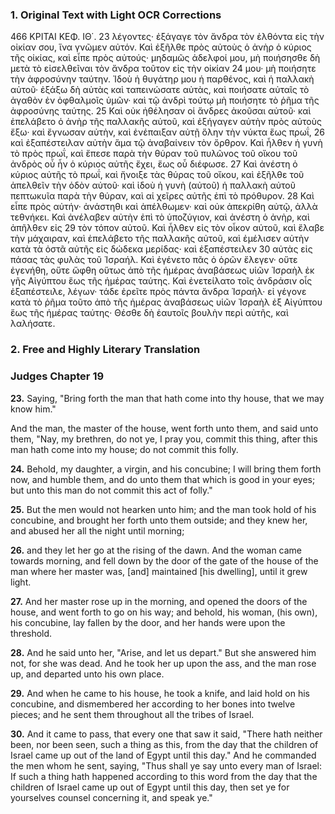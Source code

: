 ### 1. Original Text with Light OCR Corrections

466 ΚΡΙΤΑΙ ΚΕΦ. ΙΘ΄.
23 λέγοντες· ἐξάγαγε τὸν ἄνδρα τὸν ἐλθόντα εἰς τὴν οἰκίαν σου, ἵνα
γνῶμεν αὐτόν. Καὶ ἐξῆλθε πρὸς αὐτοὺς ὁ ἀνὴρ ὁ κύριος τῆς οἰκίας,
καὶ εἶπε πρὸς αὐτούς· μηδαμῶς ἀδελφοί μου, μὴ ποιήσησθε δὴ
μετὰ τὸ εἰσελθεῖναι τὸν ἄνδρα τοῦτον εἰς τὴν οἰκίαν 24 μου· μὴ
ποιήσητε τὴν ἀφροσύνην ταύτην. Ἰδοὺ ἡ θυγάτηρ μου ἡ παρθένος,
καὶ ἡ παλλακὴ αὐτοῦ· ἐξάξω δὴ αὐτὰς καὶ ταπεινώσατε αὐτὰς, καὶ
ποιήσατε αὐταῖς τὸ ἀγαθὸν ἐν ὀφθαλμοῖς ὑμῶν· καὶ τῷ ἀνδρὶ
τούτῳ μὴ ποιήσητε τὸ ῥῆμα τῆς ἀφροσύνης ταύτης. 25 Καὶ οὐκ
ἠθέλησαν οἱ ἄνδρες ἀκοῦσαι αὐτοῦ· καὶ ἐπελάβετο ὁ ἀνὴρ τῆς
παλλακῆς αὐτοῦ, καὶ ἐξήγαγεν αὐτὴν πρὸς αὐτοὺς ἔξω· καὶ ἔγνωσαν
αὐτὴν, καὶ ἐνέπαιξαν αὐτῇ ὅλην τὴν νύκτα ἕως πρωΐ, 26 καὶ
ἐξαπέστειλαν αὐτὴν ἅμα τῷ ἀναβαίνειν τὸν ὄρθρον. Καὶ ἦλθεν ἡ
γυνὴ τὸ πρὸς πρωΐ, καὶ ἔπεσε παρὰ τὴν θύραν τοῦ πυλῶνος τοῦ
οἴκου τοῦ ἀνδρὸς οὗ ἦν ὁ κύριος αὐτῆς ἔχει, ἕως οὗ διέφωσε. 27 Καὶ
ἀνέστη ὁ κύριος αὐτῆς τὸ πρωΐ, καὶ ἤνοιξε τὰς θύρας τοῦ οἴκου, καὶ
ἐξῆλθε τοῦ ἀπελθεῖν τὴν ὁδὸν αὐτοῦ· καὶ ἰδοὺ ἡ γυνὴ (αὐτοῦ) ἡ
παλλακὴ αὐτοῦ πεπτωκυῖα παρὰ τὴν θύραν, καὶ αἱ χεῖρες αὐτῆς ἐπὶ
τὸ πρόθυρον. 28 Καὶ εἶπε πρὸς αὐτήν· ἀνάστηθι καὶ ἀπέλθωμεν· καὶ
οὐκ ἀπεκρίθη αὐτῷ, ἀλλὰ τεθνήκει. Καὶ ἀνέλαβεν αὐτὴν ἐπὶ τὸ
ὑποζύγιον, καὶ ἀνέστη ὁ ἀνὴρ, καὶ ἀπῆλθεν εἰς 29 τὸν τόπον αὐτοῦ.
Καὶ ἦλθεν εἰς τὸν οἶκον αὐτοῦ, καὶ ἔλαβε τὴν μάχαιραν, καὶ
ἐπελάβετο τῆς παλλακῆς αὐτοῦ, καὶ ἐμέλισεν αὐτὴν κατὰ τὰ ὀστᾶ
αὐτῆς εἰς δώδεκα μερίδας· καὶ ἐξαπέστειλεν 30 αὐτὰς εἰς πάσας τὰς
φυλὰς τοῦ Ἰσραήλ. Καὶ ἐγένετο πᾶς ὁ ὁρῶν ἔλεγεν· οὔτε ἐγενήθη,
οὔτε ὤφθη οὕτως ἀπὸ τῆς ἡμέρας ἀναβάσεως υἱῶν Ἰσραὴλ ἐκ γῆς
Αἰγύπτου ἕως τῆς ἡμέρας ταύτης. Καὶ ἐνετείλατο τοῖς ἀνδράσιν οἷς
ἐξαπέστειλε, λέγων· τάδε ἐρεῖτε πρὸς πάντα ἄνδρα Ἰσραήλ· εἰ
γέγονε κατὰ τὸ ῥῆμα τοῦτο ἀπὸ τῆς ἡμέρας ἀναβάσεως υἱῶν Ἰσραὴλ
ἐξ Αἰγύπτου ἕως τῆς ἡμέρας ταύτης· Θέσθε δὴ ἑαυτοῖς βουλὴν περὶ
αὐτῆς, καὶ λαλήσατε.

### 2. Free and Highly Literary Translation

### Judges Chapter 19

**23.** Saying, "Bring forth the man that hath come into thy house, that we may know him."

And the man, the master of the house, went forth unto them, and said unto them, "Nay, my brethren, do not ye, I pray you, commit this thing, after this man hath come into my house; do not commit this folly.

**24.** Behold, my daughter, a virgin, and his concubine; I will bring them forth now, and humble them, and do unto them that which is good in your eyes; but unto this man do not commit this act of folly."

**25.** But the men would not hearken unto him; and the man took hold of his concubine, and brought her forth unto them outside; and they knew her, and abused her all the night until morning;

**26.** and they let her go at the rising of the dawn. And the woman came towards morning, and fell down by the door of the gate of the house of the man where her master was, [and] maintained [his dwelling], until it grew light.

**27.** And her master rose up in the morning, and opened the doors of the house, and went forth to go on his way; and behold, his woman, (his own), his concubine, lay fallen by the door, and her hands were upon the threshold.

**28.** And he said unto her, "Arise, and let us depart." But she answered him not, for she was dead. And he took her up upon the ass, and the man rose up, and departed unto his own place.

**29.** And when he came to his house, he took a knife, and laid hold on his concubine, and dismembered her according to her bones into twelve pieces; and he sent them throughout all the tribes of Israel.

**30.** And it came to pass, that every one that saw it said, "There hath neither been, nor been seen, such a thing as this, from the day that the children of Israel came up out of the land of Egypt until this day." And he commanded the men whom he sent, saying, "Thus shall ye say unto every man of Israel: If such a thing hath happened according to this word from the day that the children of Israel came up out of Egypt until this day, then set ye for yourselves counsel concerning it, and speak ye."